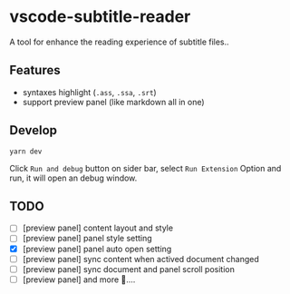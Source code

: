 # vscode-subtitle-reader

A tool for enhance the reading experience of subtitle files..

## Features
* syntaxes highlight (`.ass`, `.ssa`, `.srt`) 
* support preview panel (like markdown all in one)

## Develop
```
yarn dev
```
Click `Run and debug` button on sider bar, select `Run Extension` Option and run, it will open an debug window.

## TODO
- [ ] [preview panel] content layout and style
- [ ] [preview panel] panel style setting
- [x] [preview panel] panel auto open setting
- [ ] [preview panel] sync content when actived document changed
- [ ] [preview panel] sync document and panel scroll position 
- [ ] [preview panel] and more 🤯....
